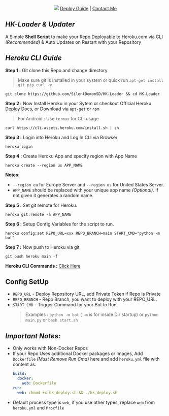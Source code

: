 <div align=center>

[![](https://graph.org/file/97565a913c0133da1db6c.png)](#)
[Deploy Guide](https://github.com/SilentDemonSD/HK-Loader/edit/main/README.md#heroku-cli-guide) | [Contact Me](https://t.me/SilentDemonSD)

</div>

## ***HK-Loader & Updater***
A Simple **Shell Script** to make your Repo Deployable to Heroku.com via CLI _(Recommended)_ & Auto Updates on Restart with your Repository

## ***Heroku CLI Guide***

**Step 1 :** Git clone this Repo and change directory
> Make sure git is Installed in your system or quick run `apt-get install git pip curl -y`

```shell
git clone https://github.com/SilentDemonSD/HK-Loader && cd HK-Loader
```

**Step 2 :** Now Install Heroku in your Sytem or checkout Official Heroku Deploy Docs, or Download via `apt-get` or `npm`
> For Android : Use `termux` for CLI usage

```shell
curl https://cli-assets.heroku.com/install.sh | sh
```

**Step 3 :** Login into Heroku and Log In CLI via Browser 

```shell
heroku login
```

**Step 4 :** Create Heroku App and specify region with App Name

```shell
heroku create --region us APP_NAME
```

**Notes:**
- `--region eu` for Europe Server and `--region us` for United States Server.
- `APP_NAME` should be replaced with your unique app name _(Optional)_. If not given it generates a random name.

**Step 5 :** Set git remote for Heroku.

```shell
heroku git:remote -a APP_NAME
```

**Step 6 :** Setup Config Variables for the script to run.

```shell
heroku config:set REPO_URL=xxx REPO_BRANCH=main START_CMD="python -m bot"
```

**Step 7 :** Now push to Heroku via git

```shell
git push heroku main -f
```

**Heroku CLI Commands :** [Click Here](https://devcenter.heroku.com/articles/heroku-cli-commands#heroku-config-set)


## Config SetUp
- `REPO_URL` - Deploy Repository URL, add Private Token if Repo is Private
- `REPO_BRANCH` - Repo Branch, you want to deploy with your REPO_URL.
- `START_CMD` - Trigger Command for your Bot to Run.
  > Examples : `python -m bot` ( `-m` is for inside Dir startup) or `python main.py` or `bash start.sh`

## ***Important Notes:***
- Only works with Non-Docker Repos
- If your Repo Uses additional Docker packages or Images, Add `Dockerfile` _(Must Remove Run Cmd)_ here and add `heroku.yml` file with content as:
  ```yml
  build:
    docker:
      web: Dockerfile
  run:
    web: chmod +x hk_deploy.sh && ./hk_deploy.sh
  ```
- Default process type is `web`, if you use other types, replace `web` from `heroku.yml` and `Procfile`

